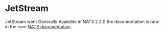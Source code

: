 # JetStream

JetStream went Generally Available in NATS 2.2.0 the documentation is now in the core [NATS documentation](https://docs.nats.io/jetstream).
